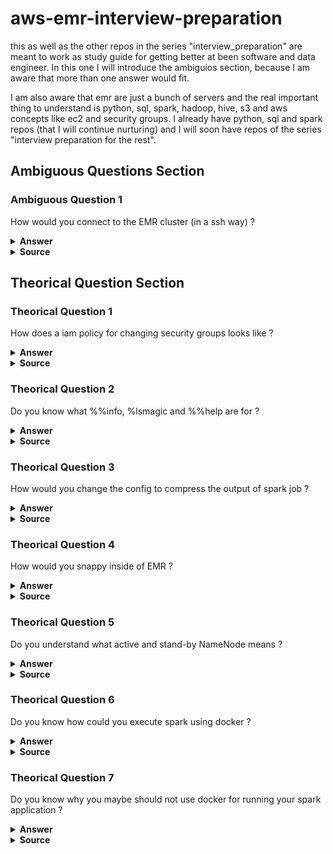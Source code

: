 # aws-emr-interview-preparation
this as well as the other repos in the series "interview_preparation" are meant to work as study guide for getting better at been software and data engineer. In this one I will introduce the ambiguios section, because I am aware that more than one answer would fit.

I am also aware that emr are just a bunch of servers and the real important thing to understand is python, sql, spark, hadoop, hive, s3 and aws concepts like ec2 and security groups. I already have python, sql and spark repos (that I will continue nurturing) and I will soon have repos of the series "interview preparation for the rest".

## Ambiguous Questions Section

### Ambiguous Question 1

How would you connect to the EMR cluster (in a ssh way) ?

<details><summary><b>Answer</b></summary>

1. grant  permission to manage security groups for the VPC that the cluster is.
2. add an inbound rule that allows SSH access (TCP port 22) from the sources you want to have access. 
2. 
</details>

<details><summary><b>Source</b></summary>

- 
- https://docs.aws.amazon.com/emr/latest/ManagementGuide/emr-connect-master-node.html

</details>

## Theorical Question Section

### Theorical Question 1

How does a iam policy for changing security groups looks like ?

<details><summary><b>Answer</b></summary>

check link in the source

</details>

<details><summary><b>Source</b></summary>

- https://docs.aws.amazon.com/IAM/latest/UserGuide/reference_policies_examples_ec2_securitygroups-vpc.html

</details>

### Theorical Question 2

Do you know what %%info, %lsmagic and %%help are for ?

<details><summary><b>Answer</b></summary>

 - %%info: If you have started the Spark context, you can run the %%info command to access a link to the Spark UI at any time.
 - %lsmagic: lists all currently-available magic functions.
 - %%help: lists currently-available Spark-related magic functions provided by the Sparkmagic package

</details>

<details><summary><b>Source</b></summary>

- https://docs.aws.amazon.com/emr/latest/ManagementGuide/emr-studio-debug.html
- https://docs.aws.amazon.com/emr/latest/ManagementGuide/emr-studio-magics.html

</details>

### Theorical Question 3

How would you change the config to compress the output of spark job ?

<details><summary><b>Answer</b></summary>

-jobconf mapred.output.compress=true

</details>

<details><summary><b>Source</b></summary>

- https://docs.aws.amazon.com/emr/latest/ManagementGuide/emr-plan-output-compression.html

</details>

### Theorical Question 4

How would you snappy inside of EMR ?

<details><summary><b>Answer</b></summary>

I would need to use the Amazon EMR AMIs version 2.0 and later 

</details>

<details><summary><b>Source</b></summary>

- https://docs.aws.amazon.com/emr/latest/ManagementGuide/emr-plan-output-compression.html

</details>

### Theorical Question 5

Do you understand what active and stand-by NameNode means ?

<details><summary><b>Answer</b></summary>

In an Amazon EMR cluster, two or more separate nodes are configured as NameNodes. One NameNode is in an active state and the others are in a standby state. If the node with active NameNode fails, Amazon EMR starts an automatic HDFS failover process. A node with standby NameNode becomes active and takes over all client operations in the cluster. Amazon EMR replaces the failed node with a new one, which then rejoins as a standby.

</details>

<details><summary><b>Source</b></summary>

- https://docs.aws.amazon.com/emr/latest/ManagementGuide/emr-plan-ha-applications.html

</details>

### Theorical Question 6

Do you know how could you execute spark using docker ?

<details><summary><b>Answer</b></summary>

Amazon EMR 6.x clusters are configured by default to allow YARN applications, such as Spark, to run using Docker containers. To customize your container configuration, edit the Docker support options defined in the yarn-site.xml and container-executor.cfg files available in the /etc/hadoop/conf directory. 

</details>

<details><summary><b>Source</b></summary>

- https://docs.aws.amazon.com/emr/latest/ManagementGuide/emr-plan-docker.html
- https://hadoop.apache.org/docs/r3.1.0/hadoop-yarn/hadoop-yarn-site/DockerContainers.html

</details>

### Theorical Question 7

Do you know why you maybe should not use docker for running your spark application ?

<details><summary><b>Answer</b></summary>

security concerns

</details>

<details><summary><b>Source</b></summary>

https://hadoop.apache.org/docs/r3.1.0/hadoop-yarn/hadoop-yarn-site/DockerContainers.html

</details>
